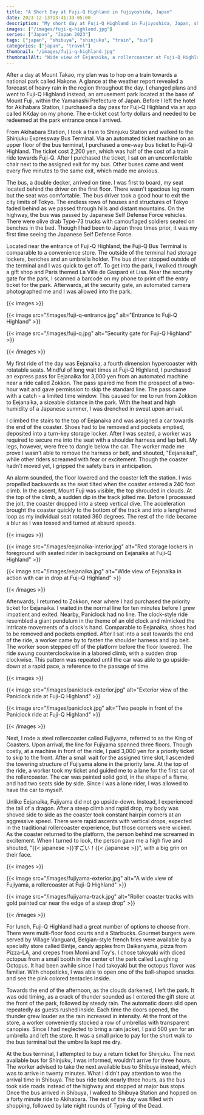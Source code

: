 ```yaml
---
title: "A Short Day at Fuji-Q Highland in Fujiyoshida, Japan"
date: 2023-12-13T13:41:33-05:00
description: "My short day at Fuji-Q Highland in Fujiyoshida, Japan, shortened by heavy rain and thunder."
images: ["/images/fuji-q-highland.jpg"]
series: ["Japan", "Japan 2023"]
tags: ["japan", "shibuya", "shinjuku", "train", "bus"]
categories: ["japan", "travel"]
thumbnail: "/images/fuji-q-highland.jpg"
thumbnailAlt: "Wide view of Eejanaika, a rollercoaster at Fuji-Q Highland, with two people walking in foreground"
---
```


After a day at Mount Takao, my plan was to hop on a train towards a national park called Hakone. A glance at the weather report revealed a forecast of heavy rain in the region throughout the day. I changed plans and went to Fuji-Q Highland instead, an amusement park located at the base of Mount Fuji, within the Yamanashi Prefecture of Japan. Before I left the hotel for Akihabara Station, I purchased a day pass for Fuji-Q Highland via an app called KKday on my phone. The e-ticket cost forty dollars and needed to be redeemed at the park entrance once I arrived.

From Akihabara Station, I took a train to Shinjuku Station and walked to the Shinjuku Expressway Bus Terminal. Via an automated ticket machine on an upper floor of the bus terminal, I purchased a one-way bus ticket to Fuji-Q Highland. The ticket cost 2,200 yen, which was half of the cost of a train ride towards Fuji-Q. After I purchased the ticket, I sat on an uncomfortable chair next to the assigned exit for my bus. Other buses came and went every five minutes to the same exit, which made me anxious.

The bus, a double decker, arrived on time. I was first to board, my seat located behind the driver on the first floor. There wasn't spacious leg room but the seat was comfortable. The bus driver took a good hour to exit the city limits of Tokyo. The endless rows of houses and structures of Tokyo faded behind as we passed through hills and distant mountains. On the highway, the bus was passed by Japanese Self Defense Force vehicles. There were olive drab Type-73 trucks with camouflaged soldiers seated on benches in the bed. Though I had been to Japan three times prior, it was my first time seeing the Japanese Self Defense Force.

Located near the entrance of Fuji-Q Highland, the Fuji-Q Bus Terminal is comparable to a convenience store. The outside of the terminal had storage lockers, benches and an umbrella holder. The bus driver stopped outside of the terminal and I was quick to get off. To get into the park, I walked through a gift shop and Paris themed La Ville de Gaspard et Lisa. Near the security gate for the park, I scanned a barcode on my phone to print off the entry ticket for the park. Afterwards, at the security gate, an automated camera photographed me and I was allowed into the park.

{{< images >}}

{{< image src="/images/fuji-q-entrance.jpg" alt="Entrance to Fuji-Q Highland" >}}

{{< image src="/images/fuji-q.jpg" alt="Security gate for Fuji-Q Highland" >}}

{{< /images >}}

My first ride of the day was Eejanaika, a fourth dimension hypercoaster with rotatable seats. Mindful of long wait times at Fuji-Q Highland, I purchased an express pass for Eejanaika for 3,000 yen from an automated machine near a ride called Zokkon. The pass spared me from the prospect of a two-hour wait and gave permission to skip the standard line. The pass came with a catch - a limited time window. This caused for me to run from Zokkon to Eejanaika, a sizeable distance in the park. With the heat and high humidity of a Japanese summer, I was drenched in sweat upon arrival.

I climbed the stairs to the top of Eejanaika and was assigned a car towards the end of the coaster. Shoes had to be removed and pockets emptied, deposited into a turn-key storage locker. After I was seated, a worker was required to secure me into the seat with a shoulder harness and lap belt. My legs, however, were free to dangle below the car. The worker made me prove I wasn't able to remove the harness or belt, and shouted, "Eejanaika!", while other riders screamed with fear or excitement. Though the coaster hadn't moved yet, I gripped the safety bars in anticipation.

An alarm sounded, the floor lowered and the coaster left the station. I was propelled backwards as the seat tilted when the coaster entered a 240 foot climb. In the ascent, Mount Fuji was visible, the top shrouded in clouds. At the top of the climb, a sudden dip in the track jolted me. Before I processed the jolt, the coaster dropped into a steep vertical dive. The acceleration brought the coaster quickly to the bottom of the track and into a lengthened loop as my individual seat rotated 360 degrees. The rest of the ride became a blur as I was tossed and turned at absurd speeds.

{{< images >}}

{{< image src="/images/eejanaika-interior.jpg" alt="Red storage lockers in foreground with seated rider in background on Eejanaika at Fuji-Q Highland" >}}

{{< image src="/images/eejanaika.jpg" alt="Wide view of Eejanaika in action with car in drop at Fuji-Q Highland" >}}

{{< /images >}}

Afterwards, I returned to Zokkon, near where I had purchased the priority ticket for Eejanaika. I waited in the normal line for ten minutes before I grew impatient and exited. Nearby, Paniclock had no line. The clock-style ride resembled a giant pendulum in the theme of an old clock and mimicked the intricate movements of a clock's hand. Comparable to Eejanaika, shoes had to be removed and pockets emptied. After I sat into a seat towards the end of the ride, a worker came by to fasten the shoulder harness and lap belt. The worker soon stepped off of the platform before the floor lowered. The ride swung counterclockwise in a labored climb, with a sudden drop clockwise. This pattern was repeated until the car was able to go upside-down at a rapid pace, a reference to the passage of time.

{{< images >}}

{{< image src="/images/paniclock-exterior.jpg" alt="Exterior view of the Paniclock ride at Fuji-Q Highland" >}}

{{< image src="/images/paniclock.jpg" alt="Two people in front of the Paniclock ride at Fuji-Q Highland" >}}

{{< /images >}}

Next, I rode a steel rollercoaster called Fujiyama, referred to as the King of Coasters. Upon arrival, the line for Fujiyama spanned three floors. Though costly, at a machine in front of the ride, I paid 3,000 yen for a priority ticket to skip to the front. After a small wait for the assigned time slot, I ascended the towering structure of Fujiyama alone in the priority lane. At the top of the ride, a worker took my ticket and guided me to a lane for the first car of the rollercoaster. The car was painted solid gold, in the shape of a flame, and had two seats side by side. Since I was a lone rider, I was allowed to have the car to myself.

Unlike Eejanaika, Fujiyama did not go upside-down. Instead, I experienced the tail of a dragon. After a steep climb and rapid drop, my body was shoved side to side as the coaster took constant hairpin corners at an aggressive speed. There were rapid ascents with vertical drops, expected in the traditional rollercoaster experience, but those corners were wicked. As the coaster returned to the platform, the person behind me screamed in excitement. When I turned to look, the person gave me a high five and shouted, "{{< japanese >}}すごい！{{< /japanese >}}", with a big grin on their face.

{{< images >}}

{{< image src="/images/fujiyama-exterior.jpg" alt="A wide view of Fujiyama, a rollercoaster at Fuji-Q Highland" >}}

{{< image src="/images/fujiyama-track.jpg" alt="Roller coaster tracks with gold painted car near the edge of a steep drop" >}}

{{< /images >}}

For lunch, Fuji-Q Highland had a great number of options to choose from. There were multi-floor food courts and a Starbucks. Gourmet burgers were served by Village Vanguard, Belgian-style french fries were available by a specialty store called Bintje, candy apples from Daikanyama, pizza from Pizza-LA, and crepes from Momi and Toy's. I chose takoyaki with diced octopus from a small booth in the center of the park called Laughing Octopus. It had been awhile since I had takoyaki but the octopus flavor was familiar. With chopsticks, I was able to open one of the ball-shaped snacks and see the pink colored tentacles inside.

Towards the end of the afternoon, as the clouds darkened, I left the park. It was odd timing, as a crack of thunder sounded as I entered the gift store at the front of the park, followed by steady rain. The automatic doors slid open repeatedly as guests rushed inside. Each time the doors opened, the thunder grew louder as the rain increased in intensity. At the front of the store, a worker conveniently stocked a row of umbrellas with transparent canopies. Since I had neglected to bring a rain jacket, I paid 500 yen for an umbrella and left the store. It was a small price to pay for the short walk to the bus terminal but the umbrella kept me dry.

At the bus terminal, I attempted to buy a return ticket for Shinjuku. The next available bus for Shinjuku, I was informed, wouldn't arrive for three hours. The worker advised to take the next available bus to Shibuya instead, which was to arrive in twenty minutes. What I didn't pay attention to was the arrival time in Shibuya. The bus ride took nearly three hours, as the bus took side roads instead of the highway and stopped at major bus stops. Once the bus arrived in Shibuya, I walked to Shibuya Station and hopped on a forty minute ride to Akihabara. The rest of the day was filled with shopping, followed by late night rounds of Typing of the Dead.
